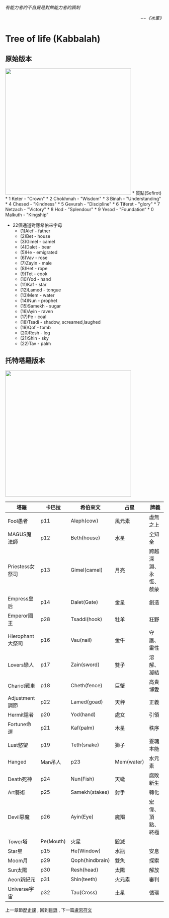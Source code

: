 *有能力者的不自覺是對無能力者的諷刺*  
<p align="right"><i>−−《冰菓》</i></p>

# Tree of life (Kabbalah)

## 原始版本
<img src="https://github.com/PartiallyOrderedMagic/PartiallyOrderedMagic.github.io/raw/master/Setting/Ch2/Kabbalah/Kabbalah.svg" Width="400" />  
* 質點(Sefirot)
  * 1 Keter - "Crown"  
  * 2 Chokhmah - "Wisdom"  
  * 3 Binah - "Understanding"  
  * 4 Chesed - "Kindness"  
  * 5 Gevurah - "Discipline"  
  * 6 Tiferet - "glory"  
  * 7 Netzach - "Victory"  
  * 8 Hod - "Splendour"  
  * 9 Yesod - "Foundation“  
  * 0 Malkuth - "Kingship”  

* 22個通道對應希伯來字母
  * (1)Alef - father   
  * (2)Bet - house  
  * (3)Gimel - camel  
  * (4)Dalet - bear  
  * (5)He - emigrated  
  * (6)Vav - rose   
  * (7)Zayin - male  
  * (8)Het - rope  
  * (9)Tet - cook   
  * (10)Yod - hand  
  * (11)Kaf - star  
  * (12)Lamed - tongue  
  * (13)Mem - water  
  * (14)Nun - prophet  
  * (15)Samekh - sugar  
  * (16)Ayin - raven  
  * (17)Pe - coal  
  * (18)Tsadi - shadow, screamed,laughed  
  * (19)Qof - tomb  
  * (20)Resh - leg  
  * (21)Shin - sky  
  * (22)Tav - palm  

## 托特塔羅版本
<img src="https://github.com/PartiallyOrderedMagic/PartiallyOrderedMagic.github.io/raw/master/Setting/Ch2/Kabbalah/Kabbalah-Thoth.svg" Width="400" />  


|塔羅|卡巴拉|希伯來文|占星|牌義|
|-|-|-|-|-|
|Fool愚者|p11|Aleph(cow)|風元素|虛無之上
|MAGUS魔法師|p12|Beth(house)|水星|全知全
|Priestess女祭司|p13|Gimel(camel)|月亮|跨越深淵、永恆、啟蒙
|Empress皇后|p14|Dalet(Gate)|金星|創造
|Emperor國王|p28|Tsaddi(hook)|牡羊|狂野|勝利
|Hierophant大祭司|p16|Vau(nail)|金牛|守護、靈性
|Lovers戀人|p17|Zain(sword)|雙子|溶解、凝結
|Chariot戰車|p18|Cheth(fence)|巨蟹|高貴博愛
|Adjustment調節|p22|Lamed(goad)|天秤|正義
|Hermit隱者|p20|Yod(hand)|處女|引領
|Fortune命運|p21|Kaf(palm)|木星|秩序
|Lust慾望|p19|Teth(snake)|獅子|靈魂本能
|Hanged|Man吊人|p23|Mem(water)|水元素|救贖
|Death死神|p24|Nun(Fish)|天蠍|腐敗新生
|Art藝術|p25|Samekh(stakes)|射手|轉化
|Devil惡魔|p26|Ayin(Eye)|魔羯|宏偉、頂點、終極
|Tower塔|Pe(Mouth)|火星|毀滅
|Star星|p15|He(Window)|水瓶|安息
|Moom月|p29|Qoph(hindbrain)|雙魚|探索
|Sun太陽|p30|Resh(head)|太陽|解放
|Aeon新紀元|p31|Shin(teeth)|火元素|審判
|Universe宇宙|p32|Tau(Cross)|土星|循環


上一章節[歷史課](../../Ch1/History) ,
回到[目錄](../../../#ch-2-documentation) ,
下一篇[盧恩符文](../Runes) 


